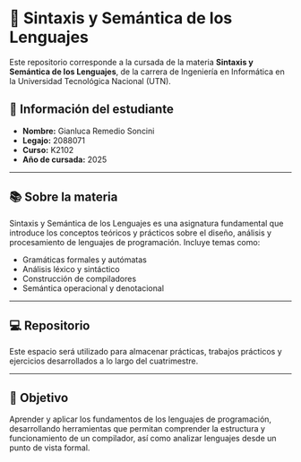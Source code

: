# 📘 Sintaxis y Semántica de los Lenguajes

Este repositorio corresponde a la cursada de la materia **Sintaxis y Semántica de los Lenguajes**, de la carrera de Ingeniería en Informática en la Universidad Tecnológica Nacional (UTN).

## 📌 Información del estudiante

- **Nombre:** Gianluca Remedio Soncini  
- **Legajo:** 2088071  
- **Curso:** K2102  
- **Año de cursada:** 2025  

---

## 📚 Sobre la materia

Sintaxis y Semántica de los Lenguajes es una asignatura fundamental que introduce los conceptos teóricos y prácticos sobre el diseño, análisis y procesamiento de lenguajes de programación. Incluye temas como:

- Gramáticas formales y autómatas
- Análisis léxico y sintáctico
- Construcción de compiladores
- Semántica operacional y denotacional

---

## 💻 Repositorio

Este espacio será utilizado para almacenar prácticas, trabajos prácticos y ejercicios desarrollados a lo largo del cuatrimestre.

---

## 🚀 Objetivo

Aprender y aplicar los fundamentos de los lenguajes de programación, desarrollando herramientas que permitan comprender la estructura y funcionamiento de un compilador, así como analizar lenguajes desde un punto de vista formal.

